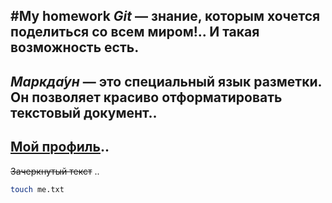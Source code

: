 #My homework
***Git*** — знание, которым хочется поделиться со всем миром!..
И такая возможность есть.<br>
--------------------------------------------------------------
*Маркда́ун* — это специальный язык разметки. Он позволяет красиво отформатировать текстовый документ..
--------------------------------------------------------------
[Мой профиль](https://github.com/A-Glebov "A.Glebov")..
--------------------------------------------------------------
~~Зачеркнутый текст~~ ..
```bash
touch me.txt
```
 

